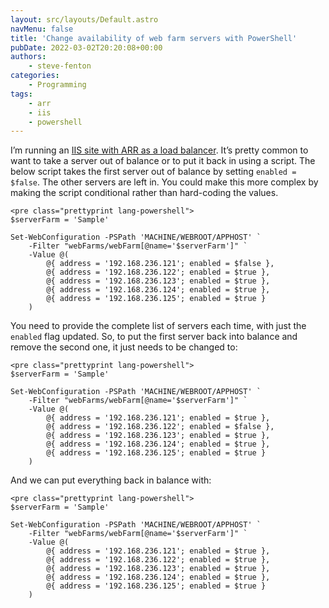 ```yaml
---
layout: src/layouts/Default.astro
navMenu: false
title: 'Change availability of web farm servers with PowerShell'
pubDate: 2022-03-02T20:20:08+00:00
authors:
    - steve-fenton
categories:
    - Programming
tags:
    - arr
    - iis
    - powershell
---
```


I’m running an [IIS site with ARR as a load balancer](/2022/02/load-balancing-with-iis-and-application-request-routing/). It’s pretty common to want to take a server out of balance or to put it back in using a script. The below script takes the first server out of balance by setting `enabled = $false`. The other servers are left in. You could make this more complex by making the script conditional rather than hard-coding the values.

```
<pre class="prettyprint lang-powershell">
$serverFarm = 'Sample'

Set-WebConfiguration -PSPath 'MACHINE/WEBROOT/APPHOST' `
    -Filter "webFarms/webFarm[@name='$serverFarm']" `
    -Value @(
        @{ address = '192.168.236.121'; enabled = $false },
        @{ address = '192.168.236.122'; enabled = $true },
        @{ address = '192.168.236.123'; enabled = $true },
        @{ address = '192.168.236.124'; enabled = $true },
        @{ address = '192.168.236.125'; enabled = $true }
    )
```
You need to provide the complete list of servers each time, with just the `enabled` flag updated. So, to put the first server back into balance and remove the second one, it just needs to be changed to:

```
<pre class="prettyprint lang-powershell">
$serverFarm = 'Sample'

Set-WebConfiguration -PSPath 'MACHINE/WEBROOT/APPHOST' `
    -Filter "webFarms/webFarm[@name='$serverFarm']" `
    -Value @(
        @{ address = '192.168.236.121'; enabled = $true },
        @{ address = '192.168.236.122'; enabled = $false },
        @{ address = '192.168.236.123'; enabled = $true },
        @{ address = '192.168.236.124'; enabled = $true },
        @{ address = '192.168.236.125'; enabled = $true }
    )
```
And we can put everything back in balance with:

```
<pre class="prettyprint lang-powershell">
$serverFarm = 'Sample'

Set-WebConfiguration -PSPath 'MACHINE/WEBROOT/APPHOST' `
    -Filter "webFarms/webFarm[@name='$serverFarm']" `
    -Value @(
        @{ address = '192.168.236.121'; enabled = $true },
        @{ address = '192.168.236.122'; enabled = $true },
        @{ address = '192.168.236.123'; enabled = $true },
        @{ address = '192.168.236.124'; enabled = $true },
        @{ address = '192.168.236.125'; enabled = $true }
    )
```